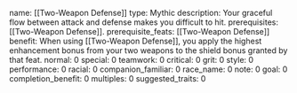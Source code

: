 name: [[Two-Weapon Defense]]
type: Mythic
description: Your graceful flow between attack and defense makes you difficult to hit.
prerequisites: [[Two-Weapon Defense]].
prerequisite_feats: [[Two-Weapon Defense]]
benefit: When using [[Two-Weapon Defense]], you apply the highest enhancement bonus from your two weapons to the shield bonus granted by that feat.
normal: 0
special: 0
teamwork: 0
critical: 0
grit: 0
style: 0
performance: 0
racial: 0
companion_familiar: 0
race_name: 0
note: 0
goal: 0
completion_benefit: 0
multiples: 0
suggested_traits: 0
